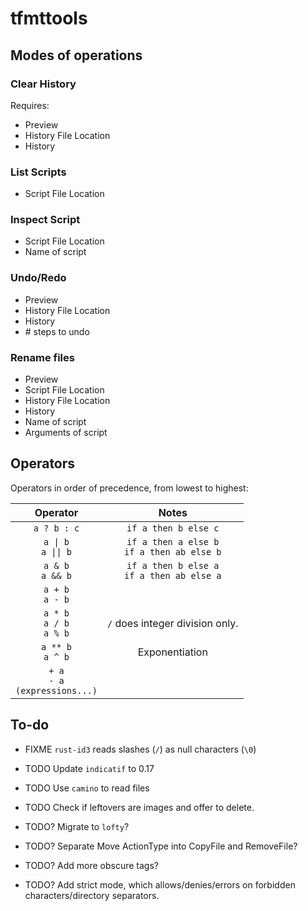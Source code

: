 # tfmttools

## Modes of operations

### Clear History

Requires:

- Preview
- History File Location
- History

### List Scripts

- Script File Location

### Inspect Script

- Script File Location
- Name of script

### Undo/Redo

- Preview
- History File Location
- History
- \# steps to undo

### Rename files

- Preview
- Script File Location
- History File Location
- History
- Name of script
- Arguments of script

## Operators

Operators in order of precedence, from lowest to highest:

|               Operator               |                     Notes                     |
| :----------------------------------: | :-------------------------------------------: |
|             `a ? b : c`              |             `if a then b else c`              |
|        `a \| b`<br>`a \|\| b`        | `if a then a else b`<br>`if a then ab else b` |
|         `a & b`<br>`a && b`          | `if a then b else a`<br>`if a then ab else a` |
|          `a + b`<br>`a - b`          |                                               |
|    `a * b`<br>`a / b`<br>`a % b`     |        `/` does integer division only.        |
|         `a ** b`<br>`a ^ b`          |                Exponentiation                 |
| `+ a`<br>`- a`<br>`(expressions...)` |                                               |

## To-do

- FIXME `rust-id3` reads slashes (`/`) as null characters (`\0`)
- TODO Update `indicatif` to 0.17
- TODO Use `camino` to read files
- TODO Check if leftovers are images and offer to delete.
- TODO? Migrate to `lofty`?
- TODO? Separate Move ActionType into CopyFile and RemoveFile?

- TODO? Add more obscure tags?
- TODO? Add strict mode, which allows/denies/errors on forbidden characters/directory separators.
